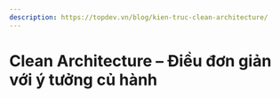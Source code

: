 ```yaml
---
description: https://topdev.vn/blog/kien-truc-clean-architecture/
---
```


# Clean Architecture – Điều đơn giản với ý tưởng củ hành

